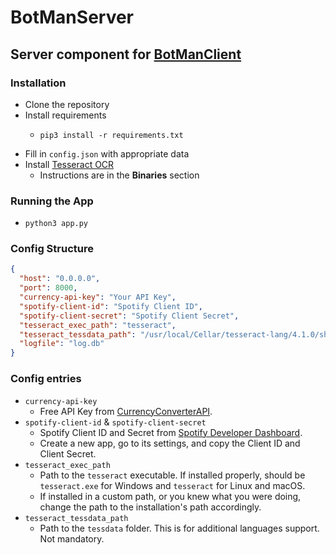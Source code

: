# BotManServer

## Server component for [BotManClient](https://github.com/Mahas1/BotManClient)

### Installation

- Clone the repository
- Install requirements
    - ```shell
      pip3 install -r requirements.txt
      ```
- Fill in `config.json` with appropriate data
- Install [Tesseract OCR](https://tesseract-ocr.github.io/tessdoc/#binaries)
    - Instructions are in the **Binaries** section

### Running the App

- ```shell
  python3 app.py
  ```

### Config Structure

```json
{
  "host": "0.0.0.0",
  "port": 8000,
  "currency-api-key": "Your API Key",
  "spotify-client-id": "Spotify Client ID",
  "spotify-client-secret": "Spotify Client Secret",
  "tesseract_exec_path": "tesseract",
  "tesseract_tessdata_path": "/usr/local/Cellar/tesseract-lang/4.1.0/share/tessdata",
  "logfile": "log.db"
}
```

### Config entries

- `currency-api-key`
    - Free API Key from [CurrencyConverterAPI](https://www.currencyconverterapi.com).
- `spotify-client-id` & `spotify-client-secret`
    - Spotify Client ID and Secret from [Spotify Developer Dashboard](https://developer.spotify.com/dashboard).
    - Create a new app, go to its settings, and copy the Client ID and Client Secret.
- `tesseract_exec_path`
    - Path to the `tesseract` executable. If installed properly, should be `tesseract.exe` for Windows and `tesseract`
      for Linux and macOS.
    - If installed in a custom path, or you knew what you were doing, change the path to the installation's path
      accordingly.
- `tesseract_tessdata_path`
    - Path to the `tessdata` folder. This is for additional languages support. Not mandatory.